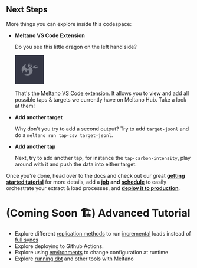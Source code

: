 
## Next Steps

More things you can explore inside this codespace: 

  * **Meltano VS Code Extension**

    Do you see this little dragon on the left hand side? 
    
    ![Dragon](/meltano-ext.png)

    That's the [Meltano VS Code extension](https://marketplace.visualstudio.com/items?itemName=z3z1ma.meltano-power-user). It allows you to view and add all possible taps & targets we currently have on Meltano Hub. Take a look at them!

  * **Add another target**

    Why don't you try to add a second output? Try to add `target-jsonl` and do a `meltano run tap-csv target-jsonl`.

  * **Add another tap**

    Next, try to add another tap, for instance the `tap-carbon-intensity`, play around with it and push the data into either target.

Once you're done, head over to the docs and check out our great [**getting started tutorial**](https://docs.meltano.com/) for more details, add a [**job**](https://docs.meltano.com/reference/command-line-interface#job) **and** [**schedule**](https://docs.meltano.com/reference/command-line-interface#schedule) to easily orchestrate your extract & load processes, and [**deploy it to production**](https://docs.meltano.com/guide/production).

# (Coming Soon 🏗️) Advanced Tutorial #

- Explore different [replication methods](https://docs.meltano.com/guide/integration#replication-methods) to run [incremental](https://docs.meltano.com/guide/integration#incremental-replication-state) loads instead of [full syncs](https://docs.meltano.com/guide/integration#full-table-replication)
- Explore deploying to Github Actions.
- Explore using [environments](https://docs.meltano.com/concepts/environments) to change configuration at runtime
- Explore [running dbt](https://docs.meltano.com/guide/transformation) and other tools with Meltano
